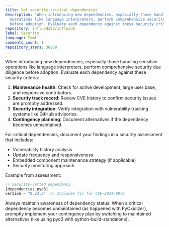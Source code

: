 ```yaml
---
title: Vet security-critical dependencies
description: 'When introducing new dependencies, especially those handling sensitive
  operations like language interpreters, perform comprehensive security due diligence
  before adoption. Evaluate each dependency against these security criteria:'
repository: influxdata/influxdb
label: Security
language: Toml
comments_count: 1
repository_stars: 30268
---
```


When introducing new dependencies, especially those handling sensitive operations like language interpreters, perform comprehensive security due diligence before adoption. Evaluate each dependency against these security criteria:

1. **Maintenance health**: Check for active development, large user base, and responsive contributors.
2. **Security track record**: Review CVE history to confirm security issues are promptly addressed.
3. **Security integration**: Verify integration with vulnerability tracking systems like GitHub advisories.
4. **Contingency planning**: Document alternatives if the dependency becomes unmaintained.

For critical dependencies, document your findings in a security assessment that includes:
- Vulnerability history analysis
- Update frequency and responsiveness
- Embedded component maintenance strategy (if applicable)
- Security monitoring approach

Example from assessment:
```rust
// Security-vetted dependency
[dependencies.pyo3]
version = "0.23.3"  // Includes fix for CVE-2024-9979
```

Always maintain awareness of dependency status. When a critical dependency becomes unmaintained (as happened with PyOxidizer), promptly implement your contingency plan by switching to maintained alternatives (like using pyo3 with python-build-standalone).